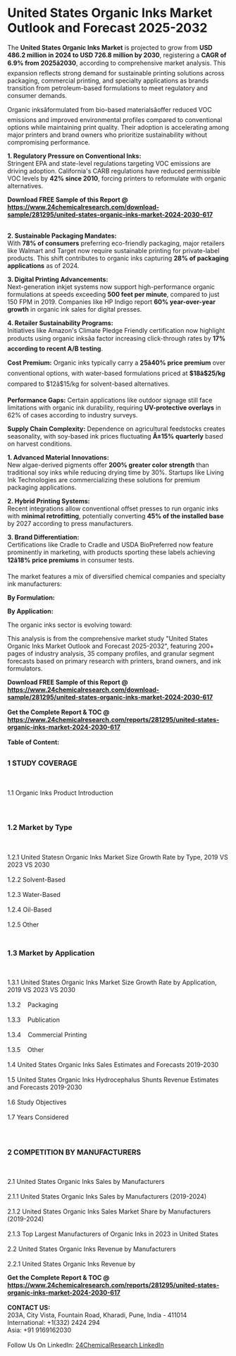 <h1>United States Organic Inks Market Outlook and Forecast 2025-2032</h1><p>The <strong>United States Organic Inks Market</strong> is projected to grow from <strong>USD 486.2 million in 2024 to USD 726.8 million by 2030</strong>, registering a <strong>CAGR of 6.9% from 2025â2030</strong>, according to comprehensive market analysis. This expansion reflects strong demand for sustainable printing solutions across packaging, commercial printing, and specialty applications as brands transition from petroleum-based formulations to meet regulatory and consumer demands.</p><p>Organic inksâformulated from bio-based materialsâoffer reduced VOC emissions and improved environmental profiles compared to conventional options while maintaining print quality. Their adoption is accelerating among major printers and brand owners who prioritize sustainability without compromising performance.</p><p><strong>1. Regulatory Pressure on Conventional Inks:</strong><br>
Stringent EPA and state-level regulations targeting VOC emissions are driving adoption. California's CARB regulations have reduced permissible VOC levels by <strong>42% since 2010</strong>, forcing printers to reformulate with organic alternatives.</p><div><b>Download FREE Sample of this Report @ 
            <a href="https://www.24chemicalresearch.com/download-sample/281295/united-states-organic-inks-market-2024-2030-617">
            https://www.24chemicalresearch.com/download-sample/281295/united-states-organic-inks-market-2024-2030-617</a></b></div><br><p><strong>2. Sustainable Packaging Mandates:</strong><br>
With <strong>78% of consumers</strong> preferring eco-friendly packaging, major retailers like Walmart and Target now require sustainable printing for private-label products. This shift contributes to organic inks capturing <strong>28% of packaging applications</strong> as of 2024.</p><p><strong>3. Digital Printing Advancements:</strong><br>
Next-generation inkjet systems now support high-performance organic formulations at speeds exceeding <strong>500 feet per minute</strong>, compared to just 150 FPM in 2019. Companies like HP Indigo report <strong>60% year-over-year growth</strong> in organic ink sales for digital presses.</p><p><strong>4. Retailer Sustainability Programs:</strong><br>
Initiatives like Amazon's Climate Pledge Friendly certification now highlight products using organic inksâa factor increasing click-through rates by <strong>17% according to recent A/B testing</strong>.</p><p><strong>Cost Premium:</strong> Organic inks typically carry a <strong>25â40% price premium</strong> over conventional options, with water-based formulations priced at <strong>$18â$25/kg</strong> compared to $12â$15/kg for solvent-based alternatives.</p><p><strong>Performance Gaps:</strong> Certain applications like outdoor signage still face limitations with organic ink durability, requiring <strong>UV-protective overlays</strong> in 62% of cases according to industry surveys.</p><p><strong>Supply Chain Complexity:</strong> Dependence on agricultural feedstocks creates seasonality, with soy-based ink prices fluctuating <strong>Â±15% quarterly</strong> based on harvest conditions.</p><p><strong>1. Advanced Material Innovations:</strong><br>
New algae-derived pigments offer <strong>200% greater color strength</strong> than traditional soy inks while reducing drying time by 30%. Startups like Living Ink Technologies are commercializing these solutions for premium packaging applications.</p><p><strong>2. Hybrid Printing Systems:</strong><br>
Recent integrations allow conventional offset presses to run organic inks with <strong>minimal retrofitting</strong>, potentially converting <strong>45% of the installed base</strong> by 2027 according to press manufacturers.</p><p><strong>3. Brand Differentiation:</strong><br>
Certifications like Cradle to Cradle and USDA BioPreferred now feature prominently in marketing, with products sporting these labels achieving <strong>12â18% price premiums</strong> in consumer tests.</p><p>The market features a mix of diversified chemical companies and specialty ink manufacturers:</p><p><strong>By Formulation:</strong></p><p><strong>By Application:</strong></p><p>The organic inks sector is evolving toward:</p><p>This analysis is from the comprehensive market study "United States Organic Inks Market Outlook and Forecast 2025-2032", featuring 200+ pages of industry analysis, 35 company profiles, and granular segment forecasts based on primary research with printers, brand owners, and ink formulators.</p><div><b>Download FREE Sample of this Report @ 
            <a href="https://www.24chemicalresearch.com/download-sample/281295/united-states-organic-inks-market-2024-2030-617">
            https://www.24chemicalresearch.com/download-sample/281295/united-states-organic-inks-market-2024-2030-617</a></b></div><br><div><b>Get the Complete Report & TOC @ 
            <a href="https://www.24chemicalresearch.com/reports/281295/united-states-organic-inks-market-2024-2030-617">
            https://www.24chemicalresearch.com/reports/281295/united-states-organic-inks-market-2024-2030-617</a></b></div><br>
            <b>Table of Content:</b><p><h2><span style="font-size:16px"><strong>1 STUDY COVERAGE</strong></span></h2><br />
<p>1.1 Organic Inks Product Introduction</p><br />
<h2><span style="font-size:16px"><strong>1.2 Market by Type</strong></span></h2><br />
<p>1.2.1 United Statesn Organic Inks Market Size Growth Rate by Type, 2019 VS 2023 VS 2030<br /><br />
1.2.2 Solvent-Based&nbsp;&nbsp; &nbsp;<br /><br />
1.2.3 Water-Based<br /><br />
1.2.4 Oil-Based<br /><br />
1.2.5 Other<br /><br />
<h2><span style="font-size:16px"><strong>1.3 Market by Application</strong></span></h2><br />
<p>1.3.1 United States Organic Inks Market Size Growth Rate by Application, 2019 VS 2023 VS 2030<br /><br />
1.3.2&nbsp;&nbsp; &nbsp;Packaging<br /><br />
1.3.3&nbsp;&nbsp; &nbsp;Publication<br /><br />
1.3.4&nbsp;&nbsp; &nbsp;Commercial Printing<br /><br />
1.3.5&nbsp;&nbsp; &nbsp;Other<br /><br />
1.4 United States Organic Inks Sales Estimates and Forecasts 2019-2030<br /><br />
1.5 United States Organic Inks Hydrocephalus Shunts Revenue Estimates and Forecasts 2019-2030<br /><br />
1.6 Study Objectives<br /><br />
1.7 Years Considered</p><br />
<h2><span style="font-size:16px"><strong>2 COMPETITION BY MANUFACTURERS</strong></span></h2><br />
<p>2.1 United States Organic Inks Sales by Manufacturers<br /><br />
2.1.1 United States Organic Inks Sales by Manufacturers (2019-2024)<br /><br />
2.1.2 United States Organic Inks Sales Market Share by Manufacturers (2019-2024)<br /><br />
2.1.3 Top Largest Manufacturers of Organic Inks in 2023 in United States<br /><br />
2.2 United States Organic Inks Revenue by Manufacturers<br /><br />
2.2.1 United States Organic Inks Revenue by</p><div><b>Get the Complete Report & TOC @ 
            <a href="https://www.24chemicalresearch.com/reports/281295/united-states-organic-inks-market-2024-2030-617">
            https://www.24chemicalresearch.com/reports/281295/united-states-organic-inks-market-2024-2030-617</a></b></div><br><b>CONTACT US:</b><br>
            203A, City Vista, Fountain Road, Kharadi, Pune, India - 411014<br>
            International: +1(332) 2424 294<br>
            Asia: +91 9169162030 <br><br>
            Follow Us On LinkedIn: <a href="https://www.linkedin.com/company/24chemicalresearch/">24ChemicalResearch LinkedIn</a>